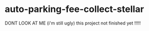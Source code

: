 # auto-parking-fee-collect-stellar

DONT LOOK AT ME 
(i'm still ugly)
this project not finished yet !!!!!
